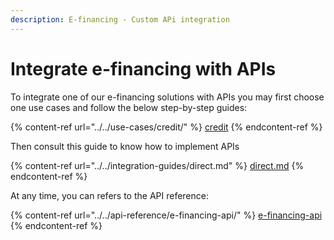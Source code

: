 ```yaml
---
description: E-financing - Custom APi integration
---
```


# Integrate e-financing with APIs

To integrate one of our e-financing solutions with APIs you may first choose one use cases and follow the below step-by-step guides:  &#x20;

{% content-ref url="../../use-cases/credit/" %}
[credit](../../use-cases/credit/)
{% endcontent-ref %}

Then consult this guide to know how to implement APIs

{% content-ref url="../../integration-guides/direct.md" %}
[direct.md](../../integration-guides/direct.md)
{% endcontent-ref %}

At any time, you can refers to the API reference:&#x20;

{% content-ref url="../../api-reference/e-financing-api/" %}
[e-financing-api](../../api-reference/e-financing-api/)
{% endcontent-ref %}
